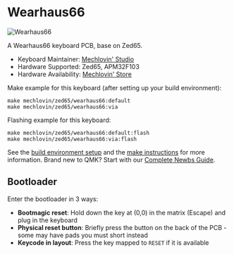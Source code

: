 # Wearhaus66

![Wearhaus66](https://i.imgur.com/U0HNqSfl.jpeg)

A Wearhaus66 keyboard PCB, base on Zed65.

* Keyboard Maintainer: [Mechlovin' Studio](https://github.com/mechlovin)
* Hardware Supported: Zed65, APM32F103
* Hardware Availability: [Mechlovin' Store](https://mechlovin.studio/)

Make example for this keyboard (after setting up your build environment):

    make mechlovin/zed65/wearhaus66:default
    make mechlovin/zed65/wearhaus66:via

Flashing example for this keyboard:

    make mechlovin/zed65/wearhaus66:default:flash
    make mechlovin/zed65/wearhaus66:via:flash

See the [build environment setup](https://docs.qmk.fm/#/getting_started_build_tools) and the [make instructions](https://docs.qmk.fm/#/getting_started_make_guide) for more information. Brand new to QMK? Start with our [Complete Newbs Guide](https://docs.qmk.fm/#/newbs).

## Bootloader

Enter the bootloader in 3 ways:

* **Bootmagic reset**: Hold down the key at (0,0) in the matrix (Escape) and plug in the keyboard
* **Physical reset button**: Briefly press the button on the back of the PCB - some may have pads you must short instead
* **Keycode in layout**: Press the key mapped to `RESET` if it is available
